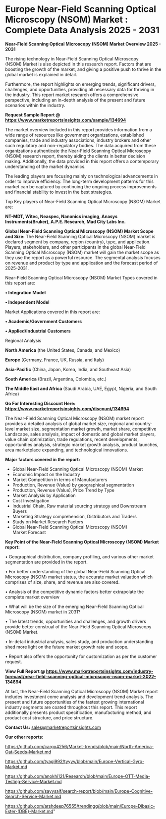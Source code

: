# Europe Near-Field Scanning Optical Microscopy (NSOM) Market : Complete Data Analysis 2025 - 2031

<Strong> Near-Field Scanning Optical Microscopy (NSOM) Market Overview 2025 - 2031</strong>

The rising technology in Near-Field Scanning Optical Microscopy (NSOM) Market is also depicted in this research report. Factors that are boosting the growth of the market, and giving a positive push to thrive in the global market is explained in detail.

Furthermore, the report highlights on emerging trends, significant drivers, challenges, and opportunities, providing all necessary data for thriving in the industry. This report market research offers a comprehensive perspective, including an in-depth analysis of the present and future scenarios within the industry.

<strong>Request Sample Report @ <a href=https://www.marketreportsinsights.com/sample/134694>https://www.marketreportsinsights.com/sample/134694</a></strong>

The market overview included in this report provides information from a wide range of resources like government organizations, established companies, trade and industry associations, industry brokers and other such regulatory and non-regulatory bodies. The data acquired from these organizations authenticate the Near-Field Scanning Optical Microscopy (NSOM) research report, thereby aiding the clients in better decision making. Additionally, the data provided in this report offers a contemporary understanding of the market dynamics.

The leading players are focusing mainly on technological advancements in order to improve efficiency. The long-term development patterns for this market can be captured by continuing the ongoing process improvements and financial stability to invest in the best strategies.

Top Key players of Near-Field Scanning Optical Microscopy (NSOM) Market are:

<strong>NT-MDT, Witec, Neaspec, Nanonics imaging, Anasys Instruments(Bruker), A.P.E. Research, Mad City Labs Inc.</strong>

<strong><b>Global Near-Field Scanning Optical Microscopy (NSOM) Market Scope and Size:</b></strong>
The Near-Field Scanning Optical Microscopy (NSOM) market is declared segment by company, region (country), type, and application. Players, stakeholders, and other participants in the global Near-Field Scanning Optical Microscopy (NSOM) market will gain the market scope as they use the report as a powerful resource. The segmental analysis focuses on revenue and product by type and application and the forecast period of 2025-2031.

Near-Field Scanning Optical Microscopy (NSOM) Market Types covered in this report are:

<strong>• Integration Model

• Independent Model</strong>

Market Applications covered in this report are:

<strong>• Academic/Government Customers

• Applied/Industrial Customers</strong> 

Regional Analysis

<strong>North America</strong> (the United States, Canada, and Mexico)

<strong>Europe</strong> (Germany, France, UK, Russia, and Italy)

<strong>Asia-Pacific</strong> (China, Japan, Korea, India, and Southeast Asia)

<strong>South America</strong> (Brazil, Argentina, Colombia, etc.)

<strong>The Middle East and Africa</strong> (Saudi Arabia, UAE, Egypt, Nigeria, and South Africa)

<strong>Go For Interesting Discount Here: <a href=https://www.marketreportsinsights.com/discount/134694>https://www.marketreportsinsights.com/discount/134694</a></strong>

The Near-Field Scanning Optical Microscopy (NSOM) market report provides a detailed analysis of global market size, regional and country-level market size, segmentation market growth, market share, competitive Landscape, sales analysis, impact of domestic and global market players, value chain optimization, trade regulations, recent developments, opportunities analysis, strategic market growth analysis, product launches, area marketplace expanding, and technological innovations.

<strong><b>Major factors covered in the report:</b></strong>
<ul>
  <li>Global Near-Field Scanning Optical Microscopy (NSOM) Market </li>
  <li>Economic Impact on the Industry</li>
  <li>Market Competition in terms of Manufacturers</li>
  <li>Production, Revenue (Value) by geographical segmentation</li>
  <li>Production, Revenue (Value), Price Trend by Type</li>
  <li>Market Analysis by Application</li>
  <li>Cost Investigation</li>
  <li>Industrial Chain, Raw material sourcing strategy and Downstream Buyers</li>
  <li>Marketing Strategy comprehension, Distributors and Traders</li>
  <li>Study on Market Research Factors</li>
  <li>Global Near-Field Scanning Optical Microscopy (NSOM) Market Forecast</li>
</ul>

<strong><b>Key Point of the Near-Field Scanning Optical Microscopy (NSOM) Market report:</b></strong>

• Geographical distribution, company profiling, and various other market segmentation are provided in the report.

• For better understanding of the global Near-Field Scanning Optical Microscopy (NSOM) market status, the accurate market valuation which comprises of size, share, and revenue are also covered.

• Analysis of the competitive dynamic factors better extrapolate the complete market overview

• What will be the size of the emerging Near-Field Scanning Optical Microscopy (NSOM) market in 2031?

• The latest trends, opportunities and challenges, and growth drivers provide better construal of the Near-Field Scanning Optical Microscopy (NSOM) Market.

• In-detail industrial analysis, sales study, and production understanding shed more light on the future market growth rate and scope.

• Report also offers the opportunity for customization as per the customer request.

<strong><b>View Full Report @ <a href=https://www.marketreportsinsights.com/industry-forecast/near-field-scanning-optical-microscopy-nsom-market-2022-134694>https://www.marketreportsinsights.com/industry-forecast/near-field-scanning-optical-microscopy-nsom-market-2022-134694</a></b></strong>


At last, the Near-Field Scanning Optical Microscopy (NSOM) Market report includes investment come analysis and development trend analysis. The present and future opportunities of the fastest growing international industry segments are coated throughout this report. This report additionally presents product specification, manufacturing method, and product cost structure, and price structure.

<strong>Contact Us:</strong>
sales@marketreportsinsights.com

<strong>Our other reports:</strong>

<a href=https://github.com/cargo4256/Market-trends/blob/main/North-America-Oat-Seeds-Market.md>https://github.com/cargo4256/Market-trends/blob/main/North-America-Oat-Seeds-Market.md</a>

<a href=https://github.com/tyagi992/tyyyy/blob/main/Europe-Vertical-Gyro-Market.md>https://github.com/tyagi992/tyyyy/blob/main/Europe-Vertical-Gyro-Market.md</a>

<a href=https://github.com/anokhi121/Research/blob/main/Europe-OTT-Media-Testing-Service-Market.md>https://github.com/anokhi121/Research/blob/main/Europe-OTT-Media-Testing-Service-Market.md</a>

<a href=https://github.com/sayysaif/search-report/blob/main/Europe-Cognitive-Search-Service-Market.md>https://github.com/sayysaif/search-report/blob/main/Europe-Cognitive-Search-Service-Market.md</a>

<a href=https://github.com/arshdeep76555/trendingg/blob/main/Europe-Dibasic-Ester-(DBE)-Market.md>https://github.com/arshdeep76555/trendingg/blob/main/Europe-Dibasic-Ester-(DBE)-Market.md</a>"
